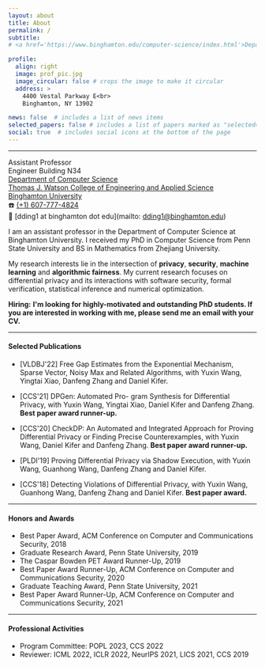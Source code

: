 ```yaml
---
layout: about
title: About
permalink: /
subtitle: 
# <a href='https://www.binghamton.edu/computer-science/index.html'>Department of Computer Science</a>. Address. Contacts. Moto. Etc. https://www.binghamton.edu/watson/ https://www.binghamton.edu/watson/ https://www.binghamton.edu/watson/

profile:
  align: right
  image: prof_pic.jpg
  image_circular: false # crops the image to make it circular
  address: >
    4400 Vestal Parkway E<br>
    Binghamton, NY 13902

news: false  # includes a list of news items
selected_papers: false # includes a list of papers marked as "selected={true}"
social: true  # includes social icons at the bottom of the page
---
```


---
Assistant Professor<br>
Engineer Building N34<br>
[Department of Computer Science](https://www.binghamton.edu/computer-science/index.html)<br>
[Thomas J. Watson College of Engineering and Applied Science](https://www.binghamton.edu/watson/)<br>
[Binghamton University](https://www.binghamton.edu/)<br>
:phone: [(+1) 607-777-4824](tel:16077774824)<br>
:email: [dding1 at binghamton dot edu](mailto: dding1@binghamton.edu)<br>


<!-- <p><b>Assistant Professor</b>
<br><a href='https://www.binghamton.edu/computer-science/index.html'>Department of Computer Science</a>
<br><a href='https://www.binghamton.edu/watson/'>Thomas J. Watson College of Engineering and Applied Science</a>
<br><a href='https://www.binghamton.edu/'>Binghamton University</a>
<br>Phone: (1) 607-777-4824
<br>Email: dding1 at binghamton dot edu
</p> -->

I am an assistant professor in the Department of Computer Science at Binghamton University. I received my PhD in Computer Science from Penn State University and BS in Mathematics from Zhejiang University.

My research interests lie in the intersection of **privacy**, **security**, **machine learning** and **algorithmic fairness**. My current research focuses on differential privacy and its interactions with software security, formal verification, statistical inference and numerical optimization.

<!-- <p><span style="color:red"><b>I'm looking for highly-motivated and outstanding PhD students. If you are interested in working with me, please send me an email with your CV.</b></span></p>


<mark>I'm looking for highly-motivated and outstanding PhD students. If you are interested in working with me, please send me an email with your CV.</mark> -->

<div class="alert alert-success">
  <i class="fas fa-solid fa-star"></i> <strong>Hiring:</strong> <b>I'm looking for highly-motivated and outstanding PhD students. If you are interested in working with me, please send me an email with your CV.</b>
</div>

<!-- <div class="alert alert-success">
  <i class="fas fa-lightbulb"></i> <strong>Tip:</strong> Some Tip.
</div>

<div class="alert alert-info">
  <i class="fas fa-info-circle"></i> <strong>Note:</strong> You can use this <a href="https://gist.github.com/rxaviers/7360908">list of emoji shortcodes</a>, but keep in mind that emoji shortcodes vary from application to application. Refer to your Markdown application's documentation for more information.
</div> -->

---

#### Selected Publications

* [VLDBJ'22] Free Gap Estimates from the Exponential Mechanism, Sparse Vector, Noisy Max and Related Algorithms, with Yuxin Wang, Yingtai Xiao, Danfeng Zhang and Daniel Kifer.

* [CCS'21] DPGen: Automated Pro- gram Synthesis for Differential Privacy, with Yuxin Wang, Yingtai Xiao, Daniel Kifer and Danfeng Zhang. **Best paper award runner-up.**

* [CCS'20] CheckDP: An Automated and Integrated Approach for Proving Differential Privacy or Finding Precise Counterexamples, with Yuxin Wang, Daniel Kifer and Danfeng Zhang. **Best paper award runner-up.**

* [PLDI'19] Proving Differential Privacy via Shadow Execution, with Yuxin Wang, Guanhong Wang, Danfeng Zhang and Daniel Kifer.

* [CCS'18] Detecting Violations of Differential Privacy, with Yuxin Wang, Guanhong Wang, Danfeng Zhang and Daniel Kifer. **Best paper award.**

---

#### Honors and Awards

* Best Paper Award, ACM Conference on Computer and Communications Security, 2018
* Graduate Research Award, Penn State University, 2019
* The Caspar Bowden PET Award Runner-Up, 2019
* Best Paper Award Runner-Up, ACM Conference on Computer and Communications Security, 2020
* Graduate Teaching Award, Penn State University, 2021
* Best Paper Award Runner-Up, ACM Conference on Computer and Communications Security, 2021

---

#### Professional Activities

* Program Committee: POPL 2023, CCS 2022
* Reviewer: ICML 2022, ICLR 2022, NeurIPS 2021, LICS 2021, CCS 2019